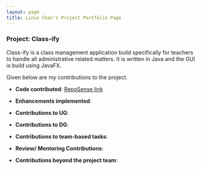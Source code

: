 ```yaml
---
layout: page
title: Linus Chan's Project Portfolio Page
---
```


### Project: Class-ify

Class-ify is a class management application build specifically for teachers to handle all administrative related matters.
It is written in Java and the GUI is build using JavaFX.

Given below are my contributions to the project.

* **Code contributed**: [RepoSense link](https://nus-cs2103-ay2223s1.github.io/tp-dashboard/?search=linuschancs)

* **Enhancements implemented**:

* **Contributions to UG**:

* **Contributions to DG**:

* **Contributions to team-based tasks**:

* **Review/ Mentoring Contributions**:

* **Contributions beyond the project team**:
